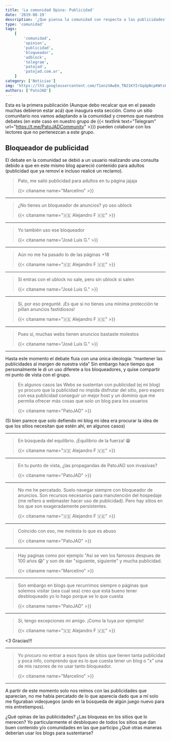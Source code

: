 ```yaml
---
title: 'La comunidad Opina: Publicidad'
date: '2019-08-19'
description: '¿Que piensa la comunidad con respecto a las publicidades?'
type: 'comunidad'
tags:
    [
        'comunidad',
        'opinion',
        'publicidad',
        'bloqueador',
        'adblock',
        'telegram',
        'patojad',
        'patojad.com.ar',
    ]
category: ['Noticias']
img: 'https://lh3.googleusercontent.com/f1enzVAwEm_TN21KYIrGqdpNcpKWtsHn6_3D0mEwliyMUoJM30Gzzlen3LVtVo3CXQQRIjnzAgo=w640-h400-e365'
authors: ['PatoJAD']
---
```


Esta es la primera publicación (Aunque debo recalcar que en el pasado muchas debieron estar acá) que inaugura esta sección. Como un sitio comunitario nos vamos adaptando a la comunidad y creemos que nuestros debates (en este caso en nuestro grupo de {{< textlink text="Telegram" url="https://t.me/PatoJADCommunity" >}}) pueden colaborar con los lectores que no pertenezcan a este grupo.

## Bloqueador de publicidad

El debate en la comunidad se debió a un usuario realizando una consulta debido a que en este mismo blog apareció contenido para adultos (publicidad que ya removí e incluso realicé un reclamo).

> Pato, me salió publicidad para adultos en tu página jajaja
>
> {{< citaname name="Marcelino" >}}

---

> ¿No tienes un bloqueador de anuncios? yo uso ublock
>
> {{< citaname name="🇻🇪 Alejandro F 🇻🇪" >}}

---

> Yo también uso ese bloqueador
>
> {{< citaname name="José Luis G." >}}

---

> Aún no me ha pasado lo de las páginas +18
>
> {{< citaname name="🇻🇪 Alejandro F 🇻🇪" >}}

---

> Si entras con el ublock no sale, pero sin ublock si salen
>
> {{< citaname name="José Luis G." >}}

---

> Si, por eso pregunté. ¡Es que si no tienes una mínima protección te pillan anuncios fastidiosos!
>
> {{< citaname name="🇻🇪 Alejandro F 🇻🇪" >}}

---

> Pues sí, muchas webs tienen anuncios bastaste molestos
>
> {{< citaname name="José Luis G." >}}

---

Hasta este momento el debate fluia con una única ideología: “mantener las publicidades al margen de nuestra vida” Sin embargo hace tiempo que personalmente le di un uso diferete a los bloqueadores, y quise compartir mi punto de vista con el grupo.

> En algunos casos las Webs se sustentan con publicidad (ej mi blog) yo procuro que la publicidad no impida disfrutar del sitio, pero espero con esa publicidad conseguir un mejor host y un dominio que me permita ofrecer más cosas que solo un blog para los usuarios
>
> {{< citaname name="PatoJAD" >}}

(Si bien parece que solo defiendo mi blog mi idea era procurar la idea de que los sitios necesitan que estén ahí, en algunos casos)

---

> En búsqueda del equilibrio. ¡Equilibrio de la fuerza! 😁
>
> {{< citaname name="🇻🇪 Alejandro F 🇻🇪" >}}

---

> En tu punto de vista, ¿las propagandas de PatoJAD son invasivas?
>
> {{< citaname name="PatoJAD" >}}

---

> No me he percatado. Suelo navegar siempre con bloqueador de anuncios. Son recursos necesarios para manutención del hospedaje (me refiero a webmaster hacer uso de publicidad). Pero hay sitios en los que son exageradamente persistentes.
>
> {{< citaname name="🇻🇪 Alejandro F 🇻🇪" >}}

---

> Coincido con eso, me molesta lo que es abuso
>
> {{< citaname name="PatoJAD" >}}

---

> Hay paginas como por ejemplo "Así se ven los famosos despues de 100 años 😱" y son de dar "siguiente, siguiente" y mucha publicidad.
>
> {{< citaname name="Marcelino" >}}

---

> Son embargo en blogs que recurrimos siempre o páginas que solemos visitar (sea cual sea) creo que está bueno tener desbloqueado yo lo hago porque se lo que cuesta
>
> {{< citaname name="PatoJAD" >}}

---

> Sí, tengo excepciones mi amigo. ¡Como la tuya por ejemplo!
>
> {{< citaname name="🇻🇪 Alejandro F 🇻🇪" >}}

<3 Gracias!!!

---

> Yo procuro no entrar a esos tipos de sitios que tienen tanta publicidad y poca info, comprendo que es lo que cuesta tener un blog o "x" una de mis razones de no usar tanto bloqueador.
>
> {{< citaname name="Marcelino" >}}

---

A partir de este momento solo nos reímos con las publicidades que aparecían, no me había percatado de lo que aparecía dado que a mí solo me figuraban videojuegos (ando en la búsqueda de algún juego nuevo para mis entretiempos).

¿Qué opinas de las publicidades? ¿Las bloqueas en los sitios que lo merecen? Yo particularmente el desbloqueo de todos los sitios que dan buen contenido y/o comunidades en las que participo ¿Qué otras maneras deberían usar los blogs para sustentarse?
